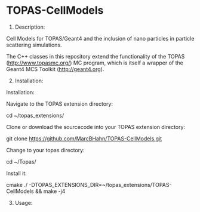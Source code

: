 # TOPAS-CellModels
1) Description:

Cell Models for TOPAS/Geant4 and the inclusion of nano particles in particle scattering simulations.

The C++ classes in this repository extend the functionality of the TOPAS (http://www.topasmc.org/) MC program, which is itself a wrapper of the Geant4 MCS Toolkit (http://geant4.org).


2) Installation:

Installation:

Navigate to the TOPAS extension directory:

  cd ~/topas_extensions/

Clone or download the sourcecode into your TOPAS extension directory:
 
  git clone https://github.com/MarcBHahn/TOPAS-CellModels.git
 
Change to your topas directory:

  cd ~/Topas/

Install it:
  
  cmake ./ -DTOPAS_EXTENSIONS_DIR=~/topas_extensions/TOPAS-CellModels &&  make -j4  


3) Usage:
